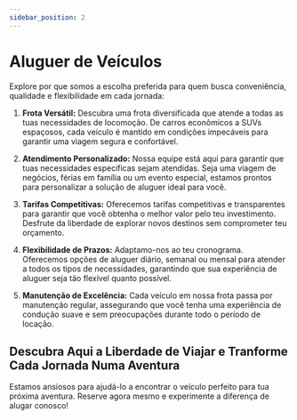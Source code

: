 ```yaml
---
sidebar_position: 2
---
```


# Aluguer de Veículos

Explore por que somos a escolha preferida para quem busca conveniência, qualidade e flexibilidade em cada jornada:

1. **Frota Versátil:**
Descubra uma frota diversificada que atende a todas as tuas necessidades de locomoção. De carros econômicos a SUVs espaçosos, cada veículo é mantido em condições impecáveis para garantir uma viagem segura e confortável.

2. **Atendimento Personalizado:**
Nossa equipe está aqui para garantir que tuas necessidades específicas sejam atendidas. Seja uma viagem de negócios, férias em família ou um evento especial, estamos prontos para personalizar a solução de aluguer ideal para você.

3. **Tarifas Competitivas:**
Oferecemos tarifas competitivas e transparentes para garantir que você obtenha o melhor valor pelo teu investimento. Desfrute da liberdade de explorar novos destinos sem comprometer teu orçamento.

4. **Flexibilidade de Prazos:**
Adaptamo-nos ao teu cronograma. Oferecemos opções de aluguer diário, semanal ou mensal para atender a todos os tipos de necessidades, garantindo que sua experiência de aluguer seja tão flexível quanto possível.

5. **Manutenção de Excelência:**
Cada veículo em nossa frota passa por manutenção regular, assegurando que você tenha uma experiência de condução suave e sem preocupações durante todo o período de locação.

## Descubra Aqui a Liberdade de Viajar e Tranforme Cada Jornada Numa Aventura

Estamos ansiosos para ajudá-lo a encontrar o veículo perfeito para tua próxima aventura. Reserve agora mesmo e experimente a diferença de alugar conosco!
